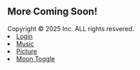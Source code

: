 
<html lang="en-US">
<head>
    <meta charset="UTF-8">
    <meta name="viewport" content="width=device-width, initial-scale=1.0">
  
   
</head>
    <body>
        <div class="container-lg px-3 my-5 markdown-body">
        </div>
            <h2>More Coming Soon!</h2>
            <p>                                                </p>
            <div>Copyright &copy; 2025 Inc. ALL rights resvered.
            </div>
            <nav>
            <u1>
                <li><a href="#">Login</a>
                <li><a href="#">Music</a>
                <li><a href="#">Picture</a>
                <li><a href="#">Moon Toggle</a>
